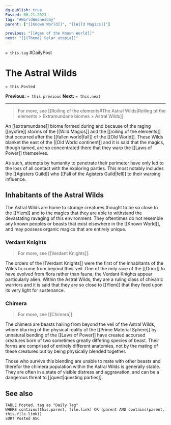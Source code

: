 ```yaml
---
dg-publish: true
Posted: 06.21.2023
tag: "#WorldWednesday"
parent: ["[[Known World]]", "[[Wild Magics]]"]

previous: "[[Ages of the Known World]]"
next: "[[(Theme) Solar utopia]]"
---
```

`= this.tag` #DailyPost 
# The Astral Wilds
`= this.Posted`

**Previous:** `= this.previous`
**Next:** `= this.next`

---

> For more, see [[Roiling of the elements#The Astral Wilds|Roiling of the elements > Extramundane biomes > Astral Wilds]]

An [[extramundane]] biome formed during and because of the raging [[nyxfire]] storms of the [[Wild Magics]] and the [[roiling of the elements]] that occurred after the [[fallen world|fall]] of the [[Old World]]. These Wilds blanket the east of the [[Old World continent]] and it is said that the magics, though tamed, are so concentrated there that they warp the [[Laws of Power]] themselves.

As such, attempts by humanity to penetrate their perimeter have only led to the loss of all contact with the exploring parties. This most notably includes the [[Agisters Guild]] who [[Fall of the Agisters Guild|fell]] to their warping influence.

## Inhabitants of the Astral Wilds

The Astral Wilds are home to strange creatures thought to be so close to the [[Ylem]] and to the magics that they are able to withstand the devastating ravaging of this environment. They oftentimes do not resemble any known peoples or beasts that exist elsewhere in the [[Known World]], and may possess organic magics that are entirely unique.

### Verdant Knights

> For more, see [[Verdant Knights]].

The orders of the [[Verdant Knights]] were the first of the inhabitants of the Wilds to come from beyond their veil. One of the only race of the [[Orior]] to have evolved from flora rather than fauna, the Verdant Knights appear particularly alien. Within the Astral Wilds, they are a ruling class of chivalric warriors and it is said that they are so close to [[Ylem]] that they feed upon its very light for sustenance.

### Chimera

> For more, see [[Chimera]].

The chimera are beasts hailing from beyond the veil of the Astral Wilds, where blurring of the physical reality of the [[Prime Material Sphere]] by unnatural bending of the [[Laws of Power]] have created accursed creatures born of two sometimes greatly differing species of beast. Their forms are comprised of entirely different anatomies, not by the mating of these creatures but by being physically blended together.

Those who survive this blending are unable to mate with other beasts and therefor the chimera population within the Astral Wilds is generally stable. They are often in a state of visible distress and aggravation, and can be a dangerous threat to [[quest|questing parties]].

## See also
```dataview
TABLE Posted, tag as "Daily Tag"
WHERE contains(this.parent, file.link) OR (parent AND contains(parent, this.file.link))
SORT Posted ASC
```